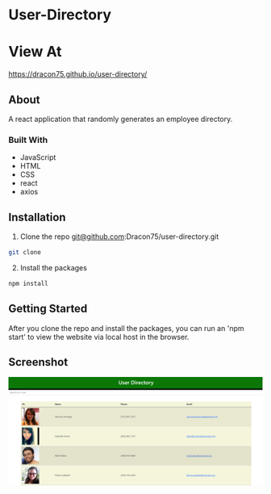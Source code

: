 # User-Directory

# View At
https://dracon75.github.io/user-directory/

## About 

A react application that randomly generates an employee directory.

### Built With

* JavaScript
* HTML
* CSS
* react
* axios

## Installation

1. Clone the repo git@github.com:Dracon75/user-directory.git

```sh
git clone 
```

2. Install the packages

```sh
npm install
```

## Getting Started

After you clone the repo and install the packages, you can run an 'npm start' to view the website via local host in the browser.

## Screenshot 

<img src='\User-directory_screenshot.PNG'>